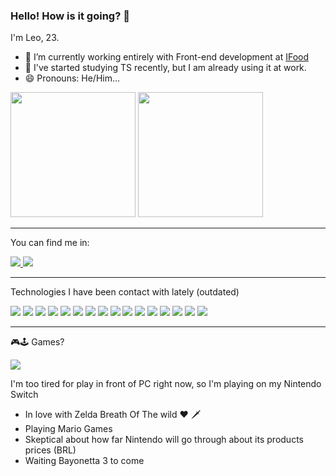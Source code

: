 ### Hello! How is it going? 👋

I'm Leo, 23.

- 🔭 I’m currently working entirely with Front-end development at <a href="https://www.linkedin.com/company/ifood-/mycompany/">IFood</a>
- 🌱 I've started studying TS recently, but I am already using it at work.
- 😄 Pronouns: He/Him...

<div style="">
  <img height="200px" src="https://github-readme-stats.vercel.app/api?username=leoobarbosa2&show_icons=true&theme=dracula" />
  <img height="200px" src="https://github-readme-stats.vercel.app/api/top-langs/?username=leoobarbosa2&theme=dracula" />
</div>

<hr/>

You can find me in:


<a href="https://www.linkedin.com/in/leonardobarbosacp/" target="_blank">
  <img src="https://img.shields.io/badge/LinkedIn-0077B5?style=for-the-badge&logo=linkedin&logoColor=white" />
</a>

<a href="https://github.com/leoobarbosa2/leoobarbosa2">
  <img src="https://img.shields.io/badge/GitHub-100000?style=for-the-badge&logo=github&logoColor=white" />
</a>

<hr />

Technologies I have been contact with lately (outdated)

 <span>
  <img  src="https://img.shields.io/badge/HTML-239120?style=for-the-badge&logo=html5&logoColor=white" />
 <img src="https://img.shields.io/badge/CSS-239120?&style=for-the-badge&logo=css3&logoColor=white" />
 <img src="https://img.shields.io/badge/JavaScript-F7DF1E?style=for-the-badge&logo=javascript&logoColor=black" />
 <img src="https://img.shields.io/badge/Node.js-43853D?style=for-the-badge&logo=node.js&logoColor=white" />
 <img src="https://img.shields.io/badge/TypeScript-007ACC?style=for-the-badge&logo=typescript&logoColor=white" />
 <img src="https://img.shields.io/badge/CSS3-1572B6?style=for-the-badge&logo=css3&logoColor=white" />
 <img src="https://img.shields.io/badge/HTML5-E34F26?style=for-the-badge&logo=html5&logoColor=white" />
 <img src="https://img.shields.io/badge/Sass-CC6699?style=for-the-badge&logo=sass&logoColor=white" />
 <img src="https://img.shields.io/badge/Markdown-000000?style=for-the-badge&logo=markdown&logoColor=white" />
 <img src="https://img.shields.io/badge/Express.js-404D59?style=for-the-badge" />
 <img src="https://img.shields.io/badge/React-20232A?style=for-the-badge&logo=react&logoColor=61DAFB" />
 <img src="https://img.shields.io/badge/React_Native-20232A?style=for-the-badge&logo=react&logoColor=61DAFB" />
 <img src="https://img.shields.io/badge/Redux-593D88?style=for-the-badge&logo=redux&logoColor=white" />
 <img src="https://img.shields.io/badge/React_Router-CA4245?style=for-the-badge&logo=react-router&logoColor=white" />
 <img src="https://img.shields.io/badge/Netlify-00C7B7?style=for-the-badge&logo=netlify&logoColor=white" />
 <img src="https://img.shields.io/badge/Heroku-430098?style=for-the-badge&logo=heroku&logoColor=white" />
 </span>
 
<hr/>

🎮🕹 Games? <br/>

<img src="https://img.shields.io/badge/Nintendo_Switch-E60012?style=for-the-badge&logo=nintendo-switch&logoColor=white" />

<p>I'm too tired for play in front of PC right now, so I'm playing on my Nintendo Switch</p>

- In love with Zelda Breath Of The wild ❤ 🗡️
- Playing Mario Games
- Skeptical about how far Nintendo will go through about its products prices (BRL)
- Waiting Bayonetta 3 to come


